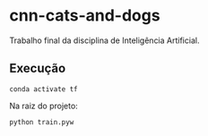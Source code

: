 # cnn-cats-and-dogs
Trabalho final da disciplina de Inteligência Artificial.

## Execução
```
conda activate tf
```
Na raiz do projeto:
```
python train.pyw
```
